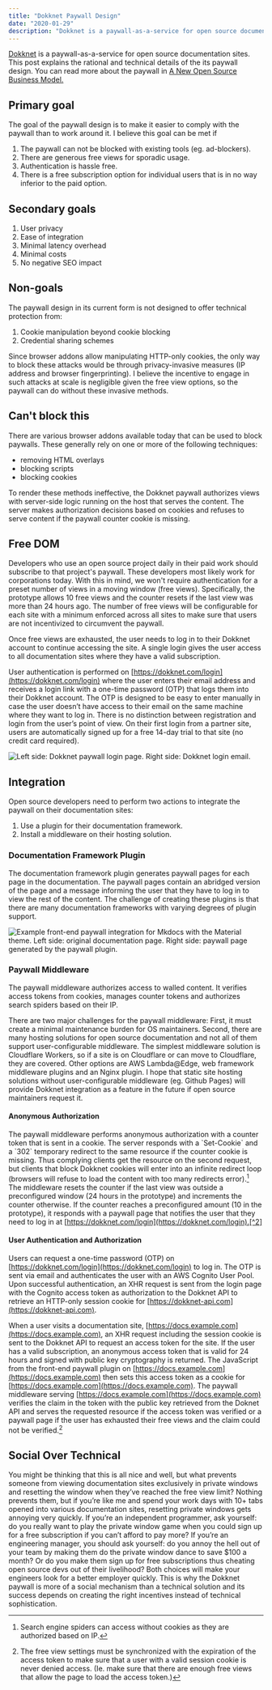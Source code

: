 ```yaml
---
title: "Dokknet Paywall Design"
date: "2020-01-29"
description: "Dokknet is a paywall-as-a-service for open source documentation sites. This post explains the rational and technical details of the its paywall design."
---
```


[Dokknet](https://dokknet.com) is a paywall-as-a-service for open source documentation sites. This post explains the rational and technical details of the its paywall design. You can read more about the paywall in [A New Open Source Business Model.](https://blog.agostbiro.net/2020/01/a-new-open-source-business-model/)

## Primary goal

The goal of the paywall design is to make it easier to comply with the paywall than to work around it. I believe this goal can be met if

1. The paywall can not be blocked with existing tools (eg. ad-blockers).
2. There are generous free views for sporadic usage.
3. Authentication is hassle free.
4. There is a free subscription option for individual users that is in no way inferior to the paid option.

## Secondary goals

1. User privacy
2. Ease of integration
3. Minimal latency overhead
4. Minimal costs
5. No negative SEO impact

## Non-goals

The paywall design in its current form is not designed to offer technical protection from:

1. Cookie manipulation beyond cookie blocking
2. Credential sharing schemes

Since browser addons allow manipulating HTTP-only cookies, the only way to block these attacks would be through privacy-invasive measures (IP address and browser fingerprinting). I believe the incentive to engage in such attacks at scale is negligible given the free view options, so the paywall can do without these invasive methods.

## Can't block this

There are various browser addons available today that can be used to block paywalls. These generally rely on one or more of the following techniques:

- removing HTML overlays
- blocking scripts
- blocking cookies

To render these methods ineffective, the Dokknet paywall authorizes views with server-side logic running on the host that serves the content. The server makes authorization decisions based on cookies and refuses to serve content if the paywall counter cookie is missing.

## Free DOM

Developers who use an open source project daily in their paid work should subscribe to that project's paywall. These developers most likely work for corporations today. With this in mind, we won't require authentication for a preset number of views in a moving window (free views). Specifically, the prototype allows 10 free views and the counter resets if the last view was more than 24 hours ago. The number of free views will be configurable for each site with a minimum enforced across all sites to make sure that users are not incentivized to circumvent the paywall.

Once free views are exhausted, the user needs to log in to their Dokknet account to continue accessing the site. A single login gives the user access to all documentation sites where they have a valid subscription.

User authentication is performed on [https://dokknet.com/login](https://dokknet.com/login) where the user enters their email address and receives a login link with a one-time password (OTP) that logs them into their Dokknet account. The OTP is designed to be easy to enter manually in case the user doesn’t have access to their email on the same machine where they want to log in. There is no distinction between registration and login from the user’s point of view. On their first login from a partner site, users are automatically signed up for a free 14-day trial to that site (no credit card required).

![Left side: Dokknet paywall login page. Right side: Dokknet login email.](./images/dokknet-paywall-design-login.png)

## Integration

Open source developers need to perform two actions to integrate the paywall on their documentation sites:

1. Use a plugin for their documentation framework.
2. Install a middleware on their hosting solution.

### Documentation Framework Plugin

The documentation framework plugin generates paywall pages for each page in the documentation. The paywall pages contain an abridged version of the page and a message informing the user that they have to log in to view the rest of the content. The challenge of creating these plugins is that there are many documentation frameworks with varying degrees of plugin support.

![Example front-end paywall integration for Mkdocs with the Material theme. Left side: original documentation page. Right side: paywall page generated by the paywall plugin.](./images/dokknet-paywall-design-docs.png)

### Paywall Middleware

The paywall middleware authorizes access to walled content. It verifies access tokens from cookies, manages counter tokens and authorizes search spiders based on their IP.

There are two major challenges for the paywall middleware: First, it must create a minimal maintenance burden for OS maintainers. Second, there are many hosting solutions for open source documentation and not all of them support user-configurable middleware. The simplest middleware solution is Cloudflare Workers, so if a site is on Cloudflare or can move to Cloudflare, they are covered. Other options are AWS Lambda@Edge, web framework middleware plugins and an Nginx plugin. I hope that static site hosting solutions without user-configurable middleware (eg. Github Pages) will provide Dokknet integration as a feature in the future if open source maintainers request it.

#### Anonymous Authorization

The paywall middleware performs anonymous authorization with a counter token that is sent in a cookie. The server responds with a \`Set-Cookie\` and a \`302\` temporary redirect to the same resource if the counter cookie is missing. Thus complying clients get the resource on the second request, but clients that block Dokknet cookies will enter into an infinite redirect loop (browsers will refuse to load the content with too many redirects error).[^1] The middleware resets the counter if the last view was outside a preconfigured window (24 hours in the prototype) and increments the counter otherwise. If the counter reaches a preconfigured amount (10 in the prototype), it responds with a paywall page that notifies the user that they need to log in at [https://dokknet.com/login](https://dokknet.com/login).[^2]

#### User Authentication and Authorization

Users can request a one-time password (OTP) on [https://dokknet.com/login](https://dokknet.com/login) to log in. The OTP is sent via email and authenticates the user with an AWS Cognito User Pool. Upon successful authentication, an XHR request is sent from the login page with the Cognito access token as authorization to the Dokknet API to retrieve an HTTP-only session cookie for [https://dokknet-api.com](https://dokknet-api.com).

When a user visits a documentation site, [https://docs.example.com](https://docs.example.com), an XHR request including the session cookie is sent to the Dokknet API to request an access token for the site. If the user has a valid subscription, an anonymous access token that is valid for 24 hours and signed with public key cryptography is returned. The JavaScript from the front-end paywall plugin on [https://docs.example.com](https://docs.example.com) then sets this access token as a cookie for [https://docs.example.com](https://docs.example.com). The paywall middleware serving [https://docs.example.com](https://docs.example.com) verifies the claim in the token with the public key retrieved from the Doknet API and serves the requested resource if the access token was verified or a paywall page if the user has exhausted their free views and the claim could not be verified.[^3]

## Social Over Technical

You might be thinking that this is all nice and well, but what prevents someone from viewing documentation sites exclusively in private windows and resetting the window when they’ve reached the free view limit? Nothing prevents them, but if you’re like me and spend your work days with 10+ tabs opened into various documentation sites, resetting private windows gets annoying very quickly. If you’re an independent programmer, ask yourself: do you really want to play the private window game when you could sign up for a free subscription if you can’t afford to pay more? If you’re an engineering manager, you should ask yourself: do you annoy the hell out of your team by making them do the private window dance to save $100 a month? Or do you make them sign up for free subscriptions thus cheating open source devs out of their livelihood? Both choices will make your engineers look for a better employer quickly. This is why the Dokknet paywall is more of a social mechanism than a technical solution and its success depends on creating the right incentives instead of technical sophistication.

[^1]: Search engine spiders can access without cookies as they are authorized based on IP.
[^2]: Signing the counter cookie wouldn’t make it harder to manipulate it, because if a client can modify a cookie, they can also delete it, in which case the client would get a new counter after a 302.
[^3]: The free view settings must be synchronized with the expiration of the access token to make sure that a user with a valid session cookie is never denied access. (Ie. make sure that there are enough free views that allow the page to load the access token.)
